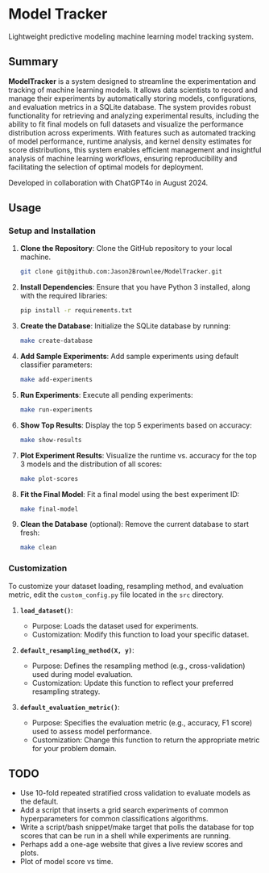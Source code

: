 # Model Tracker

Lightweight predictive modeling machine learning model tracking system.

## Summary

**ModelTracker** is a system designed to streamline the experimentation and tracking of machine learning models. It allows data scientists to record and manage their experiments by automatically storing models, configurations, and evaluation metrics in a SQLite database. The system provides robust functionality for retrieving and analyzing experimental results, including the ability to fit final models on full datasets and visualize the performance distribution across experiments. With features such as automated tracking of model performance, runtime analysis, and kernel density estimates for score distributions, this system enables efficient management and insightful analysis of machine learning workflows, ensuring reproducibility and facilitating the selection of optimal models for deployment.

Developed in collaboration with ChatGPT4o in August 2024.

## Usage

### Setup and Installation

1. **Clone the Repository**:
   Clone the GitHub repository to your local machine.
   ```bash
   git clone git@github.com:Jason2Brownlee/ModelTracker.git
   ```

2. **Install Dependencies**:
   Ensure that you have Python 3 installed, along with the required libraries:
   ```bash
   pip install -r requirements.txt
   ```

3. **Create the Database**:
   Initialize the SQLite database by running:
   ```bash
   make create-database
   ```

4. **Add Sample Experiments**:
   Add sample experiments using default classifier parameters:
   ```bash
   make add-experiments
   ```

5. **Run Experiments**:
   Execute all pending experiments:
   ```bash
   make run-experiments
   ```

6. **Show Top Results**:
   Display the top 5 experiments based on accuracy:
   ```bash
   make show-results
   ```

7. **Plot Experiment Results**:
   Visualize the runtime vs. accuracy for the top 3 models and the distribution of all scores:
   ```bash
   make plot-scores
   ```

8. **Fit the Final Model**:
   Fit a final model using the best experiment ID:
   ```bash
   make final-model
   ```

9. **Clean the Database** (optional):
   Remove the current database to start fresh:
   ```bash
   make clean
   ```

### Customization

To customize your dataset loading, resampling method, and evaluation metric, edit the `custom_config.py` file located in the `src` directory.

1. **`load_dataset()`**:
   - Purpose: Loads the dataset used for experiments.
   - Customization: Modify this function to load your specific dataset.

2. **`default_resampling_method(X, y)`**:
   - Purpose: Defines the resampling method (e.g., cross-validation) used during model evaluation.
   - Customization: Update this function to reflect your preferred resampling strategy.

3. **`default_evaluation_metric()`**:
   - Purpose: Specifies the evaluation metric (e.g., accuracy, F1 score) used to assess model performance.
   - Customization: Change this function to return the appropriate metric for your problem domain.

## TODO

* Use 10-fold repeated stratified cross validation to evaluate models as the default.
* Add a script that inserts a grid search experiments of common hyperparameters for common classifications algorithms.
* Write a script/bash snippet/make target that polls the database for top scores that can be run in a shell while experiments are running.
* Perhaps add a one-age website that gives a live review scores and plots.
* Plot of model score vs time.


